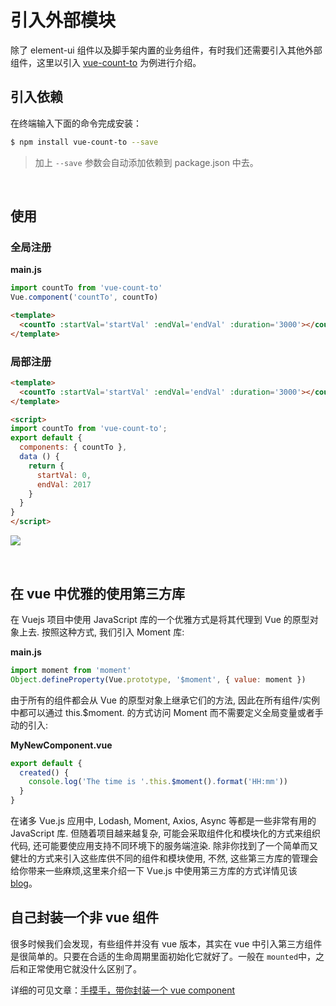 # 引入外部模块

除了 element-ui 组件以及脚手架内置的业务组件，有时我们还需要引入其他外部组件，这里以引入 [vue-count-to](https://github.com/PanJiaChen/vue-countTo) 为例进行介绍。

## 引入依赖

在终端输入下面的命令完成安装：

```bash
$ npm install vue-count-to --save
```

> 加上 `--save` 参数会自动添加依赖到 package.json 中去。

<br/>

## 使用

### 全局注册

**main.js**

```js
import countTo from 'vue-count-to'
Vue.component('countTo', countTo)
```

```html
<template>
  <countTo :startVal='startVal' :endVal='endVal' :duration='3000'></countTo>
</template>
```

### 局部注册

```html
<template>
  <countTo :startVal='startVal' :endVal='endVal' :duration='3000'></countTo>
</template>

<script>
import countTo from 'vue-count-to';
export default {
  components: { countTo },
  data () {
    return {
      startVal: 0,
      endVal: 2017
    }
  }
}
</script>
```

![](https://panjiachen.gitee.io/gitee-cdn/vue-element-admin-site/8b95fac0-6691-4ad6-ba6c-e5d84527da06.gif)

<br/>

## 在 vue 中优雅的使用第三方库

在 Vuejs 项目中使用 JavaScript 库的一个优雅方式是将其代理到 Vue 的原型对象上去. 按照这种方式, 我们引入 Moment 库:

**main.js**

```js
import moment from 'moment'
Object.defineProperty(Vue.prototype, '$moment', { value: moment })
```

由于所有的组件都会从 Vue 的原型对象上继承它们的方法, 因此在所有组件/实例中都可以通过 this.$moment. 的方式访问 Moment 而不需要定义全局变量或者手动的引入:

**MyNewComponent.vue**

```js
export default {
  created() {
    console.log('The time is '.this.$moment().format('HH:mm'))
  }
}
```

在诸多 Vue.js 应用中, Lodash, Moment, Axios, Async 等都是一些非常有用的 JavaScript 库. 但随着项目越来越复杂, 可能会采取组件化和模块化的方式来组织代码, 还可能要使应用支持不同环境下的服务端渲染. 除非你找到了一个简单而又健壮的方式来引入这些库供不同的组件和模块使用, 不然, 这些第三方库的管理会给你带来一些麻烦,这里来介绍一下 Vue.js 中使用第三方库的方式详情见该 [blog](https://github.com/dwqs/blog/issues/51)。

## 自己封装一个非 vue 组件

很多时候我们会发现，有些组件并没有 vue 版本，其实在 vue 中引入第三方组件是很简单的。只要在合适的生命周期里面初始化它就好了。一般在 `mounted`中，之后和正常使用它就没什么区别了。

详细的可见文章：[手摸手，带你封装一个 vue component](https://segmentfault.com/a/1190000009090836)
